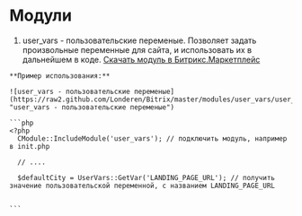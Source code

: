 Модули
============

  1. user_vars - пользовательские переменые. Позволяет задать произвольные переменные для сайта, и использовать их в дальнейшем в коде.
     [Скачать модуль в Битрикс.Маркетплейс](http://marketplace.1c-bitrix.ru/solutions/ceteralabs.uservars/)

    **Пример использования:**

    ![user_vars - пользовательские переменые](https://raw2.github.com/Londeren/Bitrix/master/modules/user_vars/user_vars.png "user_vars - пользовательские переменые")

    ```php
    <?php
      CModule::IncludeModule('user_vars'); // подключить модуль, например в init.php

      // ....

      $defaultCity = UserVars::GetVar('LANDING_PAGE_URL'); // получить значение пользовательской переменной, с названием LANDING_PAGE_URL


    ```